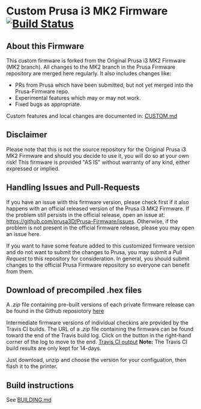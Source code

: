 # Custom Prusa i3 MK2 Firmware [![Build Status](https://travis-ci.org/thess/Prusa-Firmware.svg?branch=private-build2)](https://travis-ci.org/thess/Prusa-Firmware)

## About this Firmware

This custom firmware is forked from the Original Prusa i3 MK2 Firmware (MK2 branch). All changes to the MK2 branch in the Prusa Firmware repository are merged here regularly. It also includes changes like:

- PRs from Prusa which have been submitted, but not yet merged into the Prusa-Firmware repo.
- Experimental features which may or may not work.
- Fixed bugs as appropriate.

Custom features and local changes are documented in: [CUSTOM.md](https://github.com/thess/Prusa-Firmware/blob/private-build2/CUSTOM.md)
 

## Disclaimer

Please note that this is not the source repository for the Original Prusa i3 MK2 Firmware and should you decide to use it, you will do so at your own risk! This firmware is provided "AS IS" without warranty of any kind, either expressed or implied.


## Handling Issues and Pull-Requests

If you have an issue with this firmware version, please check first if it also happens with an official released version of the Prusa i3 MK2 Firmware. If the problem still persists in the official release, open an issue at: <a href="https://github.com/prusa3D/Prusa-Firmware/issues" target="_blank">https://github.com/prusa3D/Prusa-Firmware/issues</a>. Otherwise, if the problem is not present in the official firmware release, please you may open an issue here.

If you want to have some feature added to this customized firmware version and do not want to submit the changes to Prusa, you may submit a _Pull Request_ to this repository for consideration. In general, you should submit changes to the official Prusa Firmware repository so everyone can benefit from them.

## Download of precompiled .hex files

A _.zip_ file containing pre-built versions of each private firmware release can be found in the Github reposiotory [here](https://github.com/thess/Prusa-Firmware/releases)

Intermediate firmware versions of individual checkins are provided by the Travis CI builds. The URL of a _.zip_ file containing the  firmware can be found toward the end of the Travis build log. Click on the button in the right-hand corner of the log to move to the end. [Travis CI output](https://travis-ci.org/thess/Prusa-Firmware) **Note:** The Travis CI build results are only kept for 14-days.


Just download, unzip and choose the version for your configuation, then flash it to the printer.


## Build instructions

See [BUILDING.md](https://github.com/thess/Prusa-Firmware/blob/private-build2/BUILDING.md)
